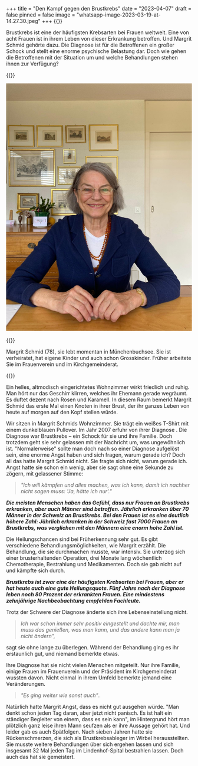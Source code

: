 +++
title = "Den Kampf gegen den Brustkrebs"
date = "2023-04-07"
draft = false
pinned = false
image = "whatsapp-image-2023-03-19-at-14.27.30.jpeg"
+++
{{<lead>}}

Brustkrebs ist eine der häufigsten Krebsarten bei Frauen weltweit. Eine von acht Frauen ist in ihrem Leben von dieser Erkrankung betroffen. Und Margrit Schmid gehörte dazu. Die Diagnose ist für die Betroffenen ein großer Schock und stellt eine enorme psychische Belastung dar. Doch wie gehen die Betroffenen mit der Situation um und welche Behandlungen stehen ihnen zur Verfügung?

{{</lead>}}

![](whatsapp-image-2023-03-19-at-14.27.30.jpeg "Margrit Schmid")

{{<box>}}

Margrit Schmid (78), sie lebt momentan in Münchenbuchsee. Sie ist verheiratet, hat eigene Kinder und auch schon Grosskinder. Früher arbeitete Sie im Frauenverein und im Kirchgemeinderat. 

{{</box>}}

Ein helles, altmodisch eingerichtetes Wohnzimmer wirkt friedlich und ruhig. Man hört nur das Geschirr klirren, welches ihr Ehemann gerade wegräumt. Es duftet dezent nach Rosen und Karamell. In diesem Raum bemerkt Margrit Schmid das erste Mal einen Knoten in ihrer Brust, der ihr ganzes Leben von heute auf morgen auf den Kopf stellen würde.

Wir sitzen in Margrit Schmids Wohnzimmer. Sie trägt ein weißes T-Shirt mit einem dunkelblauen Pullover. Im Jahr 2007 erfuhr von ihrer Diagnose . Die Diagnose war Brustkrebs – ein Schock für sie und ihre Familie. Doch trotzdem geht sie sehr gelassen mit der Nachricht um, was ungewöhnlich ist. "Normalerweise" sollte man doch nach so einer Diagnose aufgelöst sein, eine enorme Angst haben und sich fragen, warum gerade ich? Doch all das hatte Margrit Schmid nicht. Sie fragte sich nicht, warum gerade ich. Angst hatte sie schon ein wenig, aber sie sagt ohne eine Sekunde zu zögern, mit gelassener Stimme: 

> *"Ich will kämpfen und alles machen, was ich kann, damit ich nachher nicht sagen muss: 'Ja, hätte ich nur'."*

***Die meisten Menschen haben das Gefühl, dass nur Frauen an Brustkrebs erkranken, aber auch Männer sind betroffen. Jährlich erkranken über 70 Männer in der Schweiz an Brustkrebs. Bei den Frauen ist es eine deutlich höhere Zahl: Jährlich erkranken in der Schweiz fast 7000 Frauen an Brustkrebs, was verglichen mit den Männern eine enorm hohe Zahl ist.*** 

Die Heilungschancen sind bei Früherkennung sehr gut. Es gibt verschiedene Behandlungsmöglichkeiten, wie Margrit erzählt. Die Behandlung, die sie durchmachen musste, war intensiv. Sie unterzog sich einer brusterhaltenden Operation, drei Monate lang wöchentlich Chemotherapie, Bestrahlung und Medikamenten. Doch sie gab nicht auf und kämpfte sich durch.

***Brustkrebs ist zwar eine der häufigsten Krebsarten bei Frauen, aber er hat heute auch eine gute Heilungsquote. Fünf Jahre nach der Diagnose leben noch 80 Prozent der erkrankten Frauen. Eine mindestens zehnjährige Nachbeobachtung empfehlen Fachleute.*** 

Trotz der Schwere der Diagnose änderte sich ihre Lebenseinstellung nicht.

>  *Ich war schon immer sehr positiv eingestellt und dachte mir, man muss das genießen, was man kann, und das andere kann man ja nicht ändern",* 

sagt sie ohne lange zu überlegen. Während der Behandlung ging es ihr erstaunlich gut, und niemand bemerkte etwas.

Ihre Diagnose hat sie nicht vielen Menschen mitgeteilt. Nur ihre Familie, einige Frauen im Frauenverein und der Präsident im Kirchgemeinderat wussten davon. Nicht einmal in ihrem Umfeld bemerkte jemand eine Veränderungen. 

> *"Es ging weiter wie sonst auch"*.

 Natürlich hatte Margrit Angst, dass es nicht gut ausgehen würde. "Man denkt schon jeden Tag daran, aber jetzt nicht panisch. Es ist halt ein ständiger Begleiter von einem, dass es sein kann", im Hintergrund hört man plötzlich ganz leise ihren Mann seufzen als er ihre Aussage gehört hat. Und leider gab es auch Spätfolgen. Nach sieben Jahren hatte sie Rückenschmerzen, die sich als Brustkrebsableger im Wirbel herausstellten. Sie musste weitere Behandlungen über sich ergehen lassen und sich insgesamt 32 Mal jeden Tag im Lindenhof-Spital bestrahlen lassen. Doch auch das hat sie gemeistert.